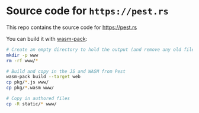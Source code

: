 # Source code for `https://pest.rs`

This repo contains the source code for https://pest.rs

You can build it with [wasm-pack](https://github.com/rustwasm/wasm-pack):

```sh
# Create an empty directory to hold the output (and remove any old files)
mkdir -p www
rm -rf www/*

# Build and copy in the JS and WASM from Pest
wasm-pack build --target web
cp pkg/*.js www/
cp pkg/*.wasm www/

# Copy in authored files
cp -R static/* www/
```
